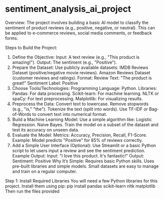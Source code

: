 # sentiment_analysis_ai_project
Overview:
The project involves building a basic AI model to classify the sentiment of product reviews (e.g., positive, negative, or neutral). This can be applied to e-commerce reviews, social media comments, or feedback forms.

Steps to Build the Project:
1. Define the Objective:
Input: A text review (e.g., "This product is amazing!").
Output: The sentiment (e.g., "Positive").
2. Prepare the Dataset:
Use publicly available datasets:
IMDB Reviews Dataset (positive/negative movie reviews).
Amazon Reviews Dataset (customer reviews and ratings).
Format:
Review Text: "The product is great!"
Sentiment Label: Positive
3. Choose Tools/Technologies:
Programming Language: Python.
Libraries:
Pandas: For data processing.
Scikit-learn: For machine learning.
NLTK or spaCy: For text preprocessing.
Matplotlib: For visualizing results.
4. Preprocess the Data:
Convert text to lowercase.
Remove stopwords (e.g., "is," "the").
Tokenize the text (split into words).
Use TF-IDF or Bag-of-Words to convert text into numerical format.
5. Build a Machine Learning Model:
Use a simple algorithm like:
Logistic Regression.
Naive Bayes.
Train the model on a subset of the dataset and test its accuracy on unseen data.
6. Evaluate the Model:
Metrics: Accuracy, Precision, Recall, F1-Score.
Example: Model predicts "Positive" for 85% of reviews correctly.
7. Add a Simple User Interface (Optional):
Use Streamlit or a basic Python script to let users input a review and see the sentiment prediction.
Example Output:
Input: "I love this product. It's fantastic!"
Output: Sentiment: Positive
Why It’s Simple:
Requires basic Python skills.
Uses pre-built libraries and simple models.
Small datasets are easy to manage and train on a regular computer.

Step 1: Install Required Libraries
You will need a few Python libraries for this project. Install them using pip:
pip install pandas scikit-learn nltk matplotlib
Then run the files provided 







